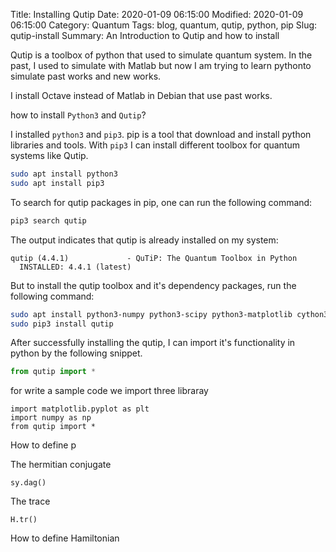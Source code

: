 Title: Installing Qutip 
Date: 2020-01-09 06:15:00
Modified: 2020-01-09 06:15:00
Category: Quantum
Tags: blog, quantum, qutip, python, pip
Slug: qutip-install
Summary: An Introduction to Qutip and how to install

Qutip is a toolbox of python that used to simulate quantum system. In the past, 
I used to simulate with  Matlab but now I am trying to learn pythonto simulate past works and new works.

I install Octave instead of Matlab in Debian that use past works.

how to install `Python3` and `Qutip`?

I installed `python3` and `pip3`. pip is a tool that download and install python libraries and tools. With `pip3` I can install different toolbox for quantum systems like Qutip.


```sh
sudo apt install python3
sudo apt install pip3
```

To search for qutip packages in pip, one can run the following command:

```sh
pip3 search qutip
```

The output indicates that qutip is already installed on my system:

```
qutip (4.4.1)             - QuTiP: The Quantum Toolbox in Python
  INSTALLED: 4.4.1 (latest)
```

But to install the qutip toolbox and it's dependency packages, run the following command:

```sh
sudo apt install python3-numpy python3-scipy python3-matplotlib cython3
sudo pip3 install qutip
```

After successfully installing the qutip, I can import it's functionality in python by the following snippet.

```python
from qutip import *
```
for write a sample code we import three libraray 
```
import matplotlib.pyplot as plt
import numpy as np
from qutip import *
```
How to define p


The hermitian conjugate
```
sy.dag()
```
The trace
```
H.tr()
```
How to define Hamiltonian 